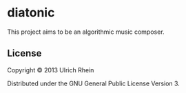 # diatonic

This project aims to be an algorithmic music composer.


## License

Copyright © 2013 Ulrich Rhein

Distributed under the GNU General Public License Version 3.

